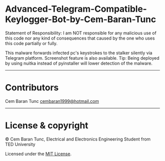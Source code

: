 # Advanced-Telegram-Compatible-Keylogger-Bot-by-Cem-Baran-Tunc
Statement of Responsibility: I am NOT responsible for any malicious use of this code nor any kind of consequences that caused by the one who uses this code partially or fully.

This malware forwards infected pc's keystrokes to the stalker silently via Telegram platform. Screenshot feature is also available.
Tip: Being deployed by using nuitka instead of pyinstaller will lower detection of the malware.

---

# Contributors

Cem Baran Tunc <cembaran1999@hotmail.com>

---

# License & copyright

© Cem Baran Tunc, Electrical and Electronics Engineering Student from TED University

Licensed under the [MIT License](LICENSE).
